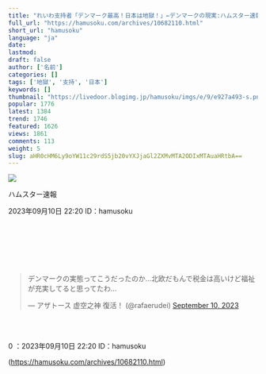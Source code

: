 ```yaml
---
title: "れいわ支持者「デンマーク最高！日本は地獄！」←デンマークの現実:ハムスター速報"
full_url: "https://hamusoku.com/archives/10682110.html"
short_url: "hamusoku"
language: "ja"
date: 
lastmod: 
draft: false
author: ['名前']
categories: []
tags: ['地獄', '支持', '日本']
keywords: []
thumbnail: "https://livedoor.blogimg.jp/hamusoku/imgs/e/9/e927a493-s.png"
popular: 1776
latest: 1384
trend: 1746
featured: 1626
views: 1861
comments: 113
weight: 5
slug: aHR0cHM6Ly9oYW11c29rdS5jb20vYXJjaGl2ZXMvMTA2ODIxMTAuaHRtbA==
---
```


![](https://livedoor.blogimg.jp/hamusoku/imgs/e/9/e927a493-s.png)

<div><p>ハムスター速報</p> 2023年09月10日 22:20 ID：hamusoku<br> <br> <br> <br> <br> <br> <br> <blockquote class='twitter-tweet'><p lang='ja' dir='ltr'>デンマークの実態ってこうだったのか…北欧だもんで税金は高いけど福祉が充実してると思ってたわ…</p>— アザトース 虚空之神 復活！ (@rafaerudei) <a href='https://twitter.com/rafaerudei/status/1700815324390805828?ref_src=twsrc%5Etfw'>September 10, 2023</a></blockquote> <br> <br> <p>0 ：2023年09月10日 22:20 ID：hamusoku</p></div>

(https://hamusoku.com/archives/10682110.html)
